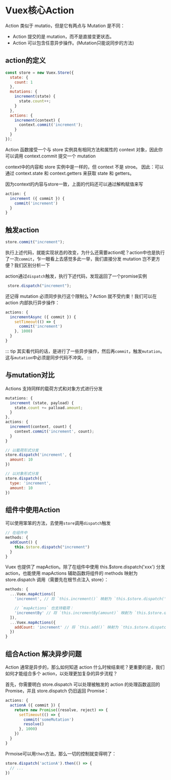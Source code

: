# Vuex核心Action

Action 类似于 mutatio，但是它有两点与 Mutation 是不同：

- Action 提交的是 mutation，而不是直接变更状态。
- Action 可以包含任意异步操作。(Mutation只能说同步的方法)

## action的定义

```js
const store = new Vuex.Store({
  state: {
    count: 1
  },
  mutations: {
    increment(state) {
      state.count++;
    }
  },
  actions: {
    increment(context) {
      context.commit('increment');
    }
  }
});
```

Action 函数接受一个与 store 实例具有相同方法和属性的 context 对象，因此你可以调用 context.commit 提交一个 mutation

context中的内容和 store 实例中是一样的，但 context 不是 stroe。 因此：可以通过 context.state 和 context.getters 来获取 state 和 getters。

因为context的内容与store一致，上面的代码还可以通过解构赋值来写

```js
action: {
  increment ({ commit }) {
    commit('increment')
  }
}
```

## 触发action

```js
store.commit("increment");
```

执行上述代码，就能实现状态的改变，为什么还需要action呢？action中也是执行了一次`commit`，乍一眼看上去感觉多此一举，我们直接分发 mutation 岂不更方便？我们区别分析一下

action通过`dispatch`触发，执行下述代码，发现返回了一个promise实例

```js
 store.dispatch("increment");
```

还记得 mutation 必须同步执行这个限制么？Action 就不受约束！我们可以在 action 内部执行异步操作：

```js
actions: {
  incrementAsync ({ commit }) {
    setTimeout(() => {
      commit('increment')
    }, 1000)
  }
}
```

::: tip
其实看代码的话，是进行了一些异步操作，然后再`commit`，触发`mutation`。这与`mutation`中必须是同步代码不冲突。
:::

## 与mutation对比

Actions 支持同样的载荷方式和对象方式进行分发

```js
mutations: {
  increment (state, payload) {
    state.count += palload.amount;
  }
},
actions: {
  increment(context, count) {
    context.commit('increment', count);
  }
}
```

```js
// 以载荷形式分发
store.dispatch('increment', {
  amount: 10
})

// 以对象形式分发
store.dispatch({
  type: 'increment',
  amount: 10
})
```

## 组件中使用Action

可以使用笨笨的方法，去使用`store`调用`dispatch`触发

```js
// 在组件中
methods: {
  addCount() {
    this.$store.dispatch("increment")
  }
}
```

Vuex 也提供了 mapAction。除了在组件中使用 this.$store.dispatch('xxx') 分发 action，也能使用 mapActions 辅助函数将组件的 methods 映射为 store.dispatch 调用（需要先在根节点注入 store）：

```js
methods: {
  ...Vuex.mapActions([
    'increment', // 将 `this.increment()` 映射为 `this.$store.dispatch('increment')`

    // `mapActions` 也支持载荷：
    'incrementBy' // 将 `this.incrementBy(amount)` 映射为 `this.$store.dispatch('incrementBy', amount)`
  ]),
  ...Vuex.mapActions({
    addCount: 'increment' // 将 `this.add()` 映射为 `this.$store.dispatch('increment')`
  })
}
```

## 组合Action 解决异步问题

Action 通常是异步的，那么如何知道 action 什么时候结束呢？更重要的是，我们如何才能组合多个 action，以处理更加复杂的异步流程？

首先，你需要明白 store.dispatch 可以处理被触发的 action 的处理函数返回的 Promise，并且 store.dispatch 仍旧返回 Promise：

```js
actions: {
  actionA ({ commit }) {
    return new Promise((resolve, reject) => {
      setTimeout(() => {
        commit('someMutation')
        resolve()
      }, 1000)
    })
  }
}
```

Prmoise可以用`then`方法，那么一切的控制就变得明了：

```js
store.dispatch('actionA').then(() => {
  // ...
})
```